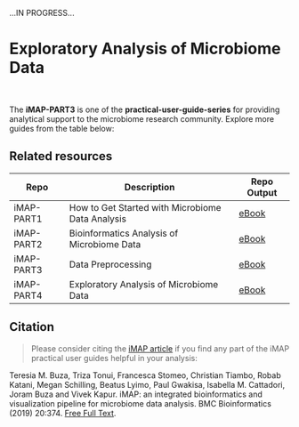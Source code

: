 ...IN PROGRESS...

# Exploratory Analysis of Microbiome Data

<!-- ![Microbiome Data Processing in R.](img/part3_flow.png) -->

<br>


The <strong>iMAP-PART3</strong> is one of the <b>practical-user-guide-series</b> for providing analytical support to the microbiome research community. Explore more guides from the table below:

## Related resources


|Repo| Description| Repo Output|
|-------------------------|---------------------------------------------------|-----------------|
| iMAP-PART1 | How to Get Started with Microbiome Data Analysis | [eBook](https://complexdatainsights.com/books/microbiome-analysis/getting-started) |
| iMAP-PART2 | Bioinformatics Analysis of Microbiome Data | [eBook](https://complexdatainsights.com/books/microbiome-analysis/bioinformatics-analysis) |
| iMAP-PART3 | Data Preprocessing | [eBook](https://complexdatainsights.com/books/microbiome-analysis/data-preprocessing) |
| iMAP-PART4 | Exploratory Analysis of Microbiome Data | [eBook](https://complexdatainsights.com/books/microbiome-analysis/exploratory-analysis) |

## Citation
> Please consider citing the [iMAP article](https://rdcu.be/b5iVj) if you find any part of the iMAP practical user guides helpful in your analysis:

Teresia M. Buza, Triza Tonui, Francesca Stomeo, Christian Tiambo, Robab Katani, Megan Schilling, Beatus Lyimo, Paul Gwakisa, Isabella M. Cattadori, Joram Buza and Vivek Kapur. iMAP: an integrated bioinformatics and visualization pipeline for microbiome data analysis. BMC Bioinformatics (2019) 20:374. [Free Full Text](https://pubmed.ncbi.nlm.nih.gov/31269897/).

